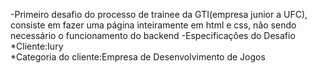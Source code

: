 -Primeiro desafio do processo de trainee da GTI(empresa junior a UFC), consiste em fazer uma página inteiramente em html e css, não sendo necessário o funcionamento do backend
-Especificações do Desafio
    *Cliente:Iury   
    *Categoria do cliente:Empresa de Desenvolvimento de Jogos